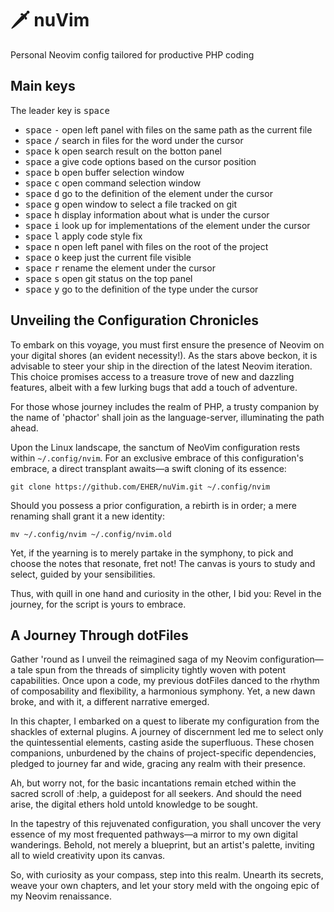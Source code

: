 # 🗡️  nuVim
Personal Neovim config tailored for productive PHP coding

## Main keys

The leader key is <kbd>space</kbd>

 - <kbd>space</kbd> <kbd>-</kbd> open left panel with files on the same path as the current file
 - <kbd>space</kbd> <kbd>/</kbd> search in files for the word under the cursor
 - <kbd>space</kbd> <kbd>k</kbd> open search result on the botton panel  
 - <kbd>space</kbd> <kbd>a</kbd> give code options based on the cursor position 
 - <kbd>space</kbd> <kbd>b</kbd> open buffer selection window 
 - <kbd>space</kbd> <kbd>c</kbd> open command selection window 
 - <kbd>space</kbd> <kbd>d</kbd> go to the definition of the element under the cursor 
 - <kbd>space</kbd> <kbd>g</kbd> open window to select a file tracked on git 
 - <kbd>space</kbd> <kbd>h</kbd> display information about what is under the cursor 
 - <kbd>space</kbd> <kbd>i</kbd> look up for implementations of the element under the cursor
 - <kbd>space</kbd> <kbd>l</kbd> apply code style fix 
 - <kbd>space</kbd> <kbd>n</kbd> open left panel with files on the root of the project 
 - <kbd>space</kbd> <kbd>o</kbd> keep just the current file visible 
 - <kbd>space</kbd> <kbd>r</kbd> rename the element under the cursor 
 - <kbd>space</kbd> <kbd>s</kbd> open git status on the top panel 
 - <kbd>space</kbd> <kbd>y</kbd> go to the definition of the type under the cursor 


## Unveiling the Configuration Chronicles
To embark on this voyage, you must first ensure the presence of Neovim on your
digital shores (an evident necessity!). As the stars above beckon, it is
advisable to steer your ship in the direction of the latest Neovim iteration.
This choice promises access to a treasure trove of new and dazzling features,
albeit with a few lurking bugs that add a touch of adventure.

For those whose journey includes the realm of PHP, a trusty companion by the
name of 'phactor' shall join as the language-server, illuminating the path
ahead.

Upon the Linux landscape, the sanctum of NeoVim configuration rests within
`~/.config/nvim`. For an exclusive embrace of this configuration's embrace, a
direct transplant awaits—a swift cloning of its essence:

```shell
git clone https://github.com/EHER/nuVim.git ~/.config/nvim
```

Should you possess a prior configuration, a rebirth is in order; a mere
renaming shall grant it a new identity:

```shell
mv ~/.config/nvim ~/.config/nvim.old
```

Yet, if the yearning is to merely partake in the symphony, to pick and choose
the notes that resonate, fret not! The canvas is yours to study and select,
guided by your sensibilities.

Thus, with quill in one hand and curiosity in the other, I bid you: Revel in
the journey, for the script is yours to embrace.

## A Journey Through dotFiles
Gather 'round as I unveil the reimagined saga of my Neovim configuration—a tale
spun from the threads of simplicity tightly woven with potent capabilities.
Once upon a code, my previous dotFiles danced to the rhythm of composability
and flexibility, a harmonious symphony. Yet, a new dawn broke, and with it, a
different narrative emerged.

In this chapter, I embarked on a quest to liberate my configuration from the
shackles of external plugins. A journey of discernment led me to select only
the quintessential elements, casting aside the superfluous. These chosen
companions, unburdened by the chains of project-specific dependencies, pledged
to journey far and wide, gracing any realm with their presence.

Ah, but worry not, for the basic incantations remain etched within the sacred
scroll of :help, a guidepost for all seekers. And should the need arise, the
digital ethers hold untold knowledge to be sought.

In the tapestry of this rejuvenated configuration, you shall uncover the very
essence of my most frequented pathways—a mirror to my own digital wanderings.
Behold, not merely a blueprint, but an artist's palette, inviting all to wield
creativity upon its canvas.

So, with curiosity as your compass, step into this realm. Unearth its secrets,
weave your own chapters, and let your story meld with the ongoing epic of my
Neovim renaissance.
